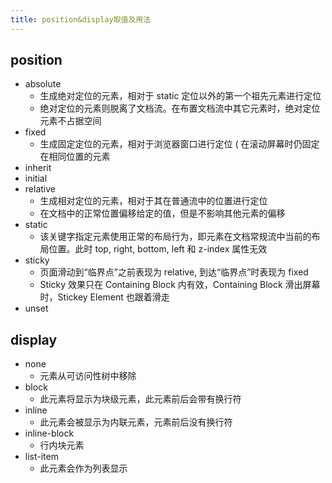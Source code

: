 ```yaml
---
title: position&display取值及用法
---
```


## position
*  absolute
   *  生成绝对定位的元素，相对于 static 定位以外的第一个祖先元素进行定位  
   *  绝对定位的元素则脱离了文档流。在布置文档流中其它元素时，绝对定位元素不占据空间
*  fixed
   *  生成固定定位的元素，相对于浏览器窗口进行定位 ( 在滚动屏幕时仍固定在相同位置的元素
*  inherit
*  initial
*  relative
   *  生成相对定位的元素，相对于其在普通流中的位置进行定位  
   *  在文档中的正常位置偏移给定的值，但是不影响其他元素的偏移
*  static
   *  该关键字指定元素使用正常的布局行为，即元素在文档常规流中当前的布局位置。此时 top, right, bottom, left 和 z-index 属性无效  
*  sticky
   *  页面滑动到“临界点”之前表现为 relative, 到达“临界点”时表现为 fixed
   *  Sticky 效果只在 Containing Block 内有效，Containing Block 滑出屏幕时，Stickey Element 也跟着滑走
*  unset 

## display
* none 
    *  元素从可访问性树中移除 
* block 
    *  此元素将显示为块级元素，此元素前后会带有换行符
* inline 
    *  此元素会被显示为内联元素，元素前后没有换行符
* inline-block
    *  行内块元素
* list-item
    *  此元素会作为列表显示